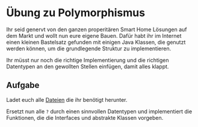 # Übung zu Polymorphismus

Ihr seid genervt von den ganzen properitären Smart Home Lösungen auf dem Markt und wollt nun eure eigene Bauen. Dafür habt ihr
im Internet einen kleinen Bastelsatz gefunden mit einigen Java Klassen, die genutzt werden können, um die grundlegende Struktur zu implementieren.

Ihr müsst nur noch die richtige Implementierung und die richtigen Datentypen an den gewollten Stellen einfügen, damit alles klappt.

## Aufgabe

Ladet euch alle [Dateien](./) die ihr benötigt herunter. 

Ersetzt nun alle `?` durch einen sinnvollen Datentypen und implementiert die Funktionen, die die Interfaces und abstrakte Klassen vorgeben.